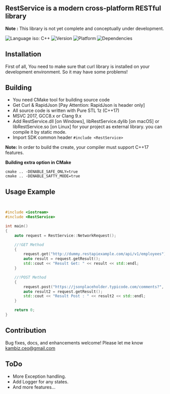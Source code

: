 ## RestService is a modern cross-platform RESTful library ##
**Note :** This library is not yet complete and conceptually under development.

![Language iso: C++](https://img.shields.io/badge/C%2B%2B-17-blue)
![Version](https://img.shields.io/badge/Version-0.4-lightgrey)
![Platform](https://img.shields.io/badge/Platform-Windows%20%7C%20macOS%20%7C%20Linux%20%7C%20iOS%20%7C%20Android%20%7C%20Web-lightgrey)
![Dependencies](https://img.shields.io/badge/dependencies-Curl%20%7C%20RapidJson-yellow)

## Installation
<p>
First of all, You need to make sure that curl library is installed on your development environment. So it may have some problems!
</p>

## Building

- You need CMake tool for building source code
- Get Curl & RapidJson [Pay Attention: RapidJson is header only]
- All source code is written with Pure STL 1z (C++17)
- MSVC 2017, GCC8.x or Clang 9.x
- Add RestService.dll [on Windows], libRestService.dylib [on macOS] or libRestService.so [on Linux] for your project as external library. you can compile it by static mode.
- Import SDK common header ```#include <RestService>```

**Note:** In order to build the create, your compiler must support C++17 features.

**Building extra option in CMake**
```
cmake .. -DENABLE_SAFE_ONLY=true 
cmake .. -DENABLE_SAFTY_MODE=true 
```

## Usage Example
```cpp


#include <iostream>
#include <RestService>

int main()
{
    auto request = RestService::NetworkRequest();

    //!GET Method
    {
        request.get("http://dummy.restapiexample.com/api/v1/employees");
        auto result = request.getResult();
        std::cout << "Result Get: " << result << std::endl;
    }

    //!POST Method
    {
        request.post("https://jsonplaceholder.typicode.com/comments?", "postId=1");
        auto result2 = request.getResult();
        std::cout << "Result Post : " << result2 << std::endl;
    }

    return 0;
}


```

## Contribution
Bug fixes, docs, and enhancements welcome! Please let me know kambiz.ceo@gmail.com

## **ToDo**
 * More Exception handling.
 * Add Logger for any states.
 * And more features...
